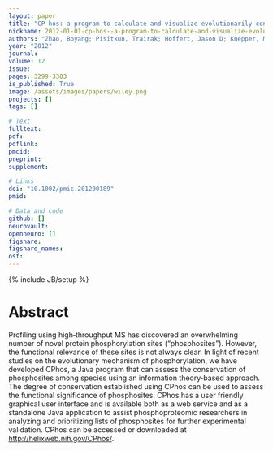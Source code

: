 ```yaml
---
layout: paper
title: "CP hos: a program to calculate and visualize evolutionarily conserved functional phosphorylation sites"
nickname: 2012-01-01-cp-hos--a-program-to-calculate-and-visualize-evolutionarily-conserved-functional-phosphorylation-sites
authors: "Zhao, Boyang; Pisitkun, Trairak; Hoffert, Jason D; Knepper, Mark A; Saeed, Fahad; "
year: "2012"
journal: 
volume: 12
issue:
pages: 3299-3303
is_published: True
image: /assets/images/papers/wiley.png
projects: []
tags: []

# Text
fulltext:
pdf:
pdflink:
pmcid:
preprint: 
supplement:

# Links
doi: "10.1002/pmic.201200189"
pmid:

# Data and code
github: []
neurovault:
openneuro: []
figshare:
figshare_names:
osf:
---
```

{% include JB/setup %}

# Abstract

Profiling using high‐throughput MS has discovered an overwhelming number of novel protein phosphorylation sites (“phosphosites”). However, the functional relevance of these sites is not always clear. In light of recent studies on the evolutionary mechanism of phosphorylation, we have developed CPhos, a Java program that can assess the conservation of phosphosites among species using an information theory‐based approach. The degree of conservation established using CPhos can be used to assess the functional significance of phosphosites. CPhos has a user friendly graphical user interface and is available both as a web service and as a standalone Java application to assist phosphoproteomic researchers in analyzing and prioritizing lists of phosphosites for further experimental validation. CPhos can be accessed or downloaded at http://helixweb.nih.gov/CPhos/.
